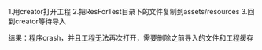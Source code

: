1.用creator打开工程
2.把ResForTest目录下的文件复制到assets/resources
3.回到creator等待导入

结果：程序crash，并且工程无法再次打开，需要删除之前导入的文件和工程缓存
